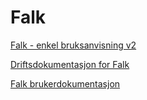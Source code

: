 # Falk

[Falk - enkel bruksanvisning v2](Falk%20-%20enkel%20bruksanvisning%20v2)

[Driftsdokumentasjon for Falk](Driftsdokumentasjon%20for%20Falk)

[Falk brukerdokumentasjon](Falk%20brukerdokumentasjon)
